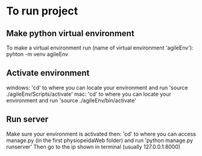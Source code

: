 # To run project
## Make python virtual environment

To make a virtual environment run (name of virtual environment 'agileEnv'):
pyhton -m venv agileEnv

## Activate environment

windows: 'cd' to where you can locate your environment and run 'source ./agileEnv/Scripts/activate'
mac: 'cd' to where you can locate your environment and run 'source ./agileEnv/bin/activate'

## Run server

Make sure your environment is activated then:
'cd' to where you can access manage.py (in the first physiopeidaWeb folder) and run 'python manage.py runserver'
Then go to the ip shown in terminal (usually 127.0.0.1:8000)
